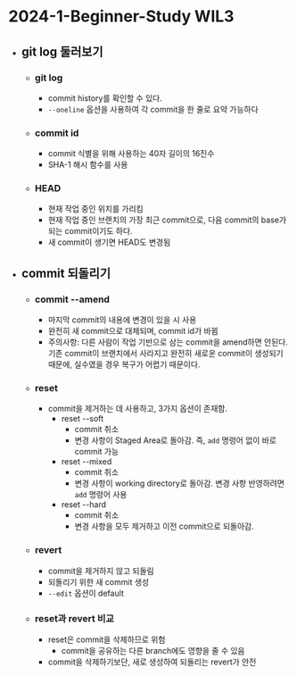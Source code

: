 2024-1-Beginner-Study WIL3
=======================
* ## git log 둘러보기
    * ### git log
        * commit history를 확인할 수 있다.
        * `--oneline` 옵션을 사용하여 각 commit을 한 줄로 요약 가능하다
    * ### commit id
        * commit 식별을 위해 사용하는 40자 길이의 16진수
        * SHA-1 해시 함수를 사용
    * ### HEAD
        * 현재 작업 중인 위치를 가리킴
        * 현재 작업 중인 브랜치의 가장 최근 commit으로, 다음 commit의 base가 되는 commit이기도 하다.
        * 새 commit이 생기면 HEAD도 변경됨

* ## commit 되돌리기
    * ### commit --amend
        * 마지막 commit의 내용에 변경이 있을 시 사용
        * 완전히 새 commit으로 대체되며, commit id가 바뀜
        * 주의사항: 다른 사람이 작업 기반으로 삼는 commit을 amend하면 안된다. 기존 commit이 브랜치에서 사라지고 완전히 새로운 commit이 생성되기 때문에, 실수였을 경우 복구가 어렵기 때문이다.
    * ### reset
        * commit을 제거하는 데 사용하고, 3가지 옵션이 존재함.
            * reset --soft
                * commit 취소
                * 변경 사항이 Staged Area로 돌아감. 즉, `add` 명령어 없이 바로 commit 가능
            * reset --mixed
                * commit 취소
                * 변경 사항이 working directory로 돌아감. 변경 사항 반영하려면 `add` 명령어 사용
            * reset --hard
                * commit 취소
                * 변경 사항을 모두 제거하고 이전 commit으로 되돌아감.
    * ### revert
        * commit을 제거하지 않고 되돌림
        * 되돌리기 위한 새 commit 생성
        * `--edit` 옵션이 default

    * ### reset과 revert 비교
        * reset은 commit을 삭제하므로 위험
            * commit을 공유하는 다른 branch에도 영향을 줄 수 있음
        * commit을 삭제하기보단, 새로 생성하여 되돌리는 revert가 안전